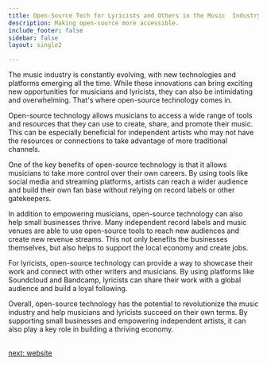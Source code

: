 ```yaml
---
title: Open-Source Tech for Lyricists and Others in the Music  Industry
description: Making open-source more accessible.
include_footer: false
sidebar: false
layout: single2

---
```


<p>
The music industry is constantly evolving, with new technologies and platforms emerging all the time. While these innovations can bring exciting new opportunities for musicians and lyricists, they can also be intimidating and overwhelming. That's where open-source technology comes in.

Open-source technology allows musicians to access a wide range of tools and resources that they can use to create, share, and promote their music. This can be especially beneficial for independent artists who may not have the resources or connections to take advantage of more traditional channels.

One of the key benefits of open-source technology is that it allows musicians to take more control over their own careers. By using tools like social media and streaming platforms, artists can reach a wider audience and build their own fan base without relying on record labels or other gatekeepers.

In addition to empowering musicians, open-source technology can also help small businesses thrive. Many independent record labels and music venues are able to use open-source tools to reach new audiences and create new revenue streams. This not only benefits the businesses themselves, but also helps to support the local economy and create jobs.

For lyricists, open-source technology can provide a way to showcase their work and connect with other writers and musicians. By using platforms like Soundcloud and Bandcamp, lyricists can share their work with a global audience and build a loyal following.

Overall, open-source technology has the potential to revolutionize the music industry and help musicians and lyricists succeed on their own terms. By supporting small businesses and empowering independent artists, it can also play a key role in building a thriving economy.

<br>
<a href="https://workdojos.com/lyricist/website">next: website</a>
<br>
</p>